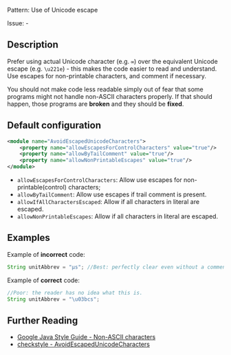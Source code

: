 Pattern: Use of Unicode escape

Issue: -

## Description

Prefer using actual Unicode character (e.g. `∞`) over the equivalent Unicode escape (e.g. `\u221e`) - this makes the code easier to read and understand. Use escapes for non-printable characters, and comment if necessary.

You should not make code less readable simply out of fear that some programs might not handle non-ASCII characters properly. If that should happen, those programs are **broken** and they should be **fixed**.

## Default configuration

```xml
<module name="AvoidEscapedUnicodeCharacters">
    <property name="allowEscapesForControlCharacters" value="true"/>
    <property name="allowByTailComment" value="true"/>
    <property name="allowNonPrintableEscapes" value="true"/>
</module>
```

- `allowEscapesForControlCharacters`: Allow use escapes for non-printable(control) characters;
- `allowByTailComment`: Allow use escapes if trail comment is present.
- `allowIfAllCharactersEscaped`: Allow if all characters in literal are escaped.
- `allowNonPrintableEscapes`: Allow if all characters in literal are escaped.

## Examples

Example of **incorrect** code:

```java
String unitAbbrev = "μs"; //Best: perfectly clear even without a comment.
```

Example of **correct** code:

```java
//Poor: the reader has no idea what this is.
String unitAbbrev = "\u03bcs";
```

## Further Reading

* [Google Java Style Guide - Non-ASCII characters](https://google.github.io/styleguide/javaguide.html#s2.3.3-non-ascii-characters)
* [checkstyle - AvoidEscapedUnicodeCharacters](http://checkstyle.sourceforge.net/config_misc.html#AvoidEscapedUnicodeCharacters)
